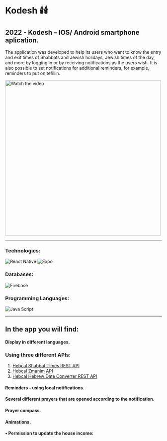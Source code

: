 # Kodesh :candle::candle:

## 2022 - Kodesh – IOS/ Android smartphone aplication.

The application was developed to help its users who want to know the entry and exit times of Shabbats and Jewish holidays, Jewish times of the day, and more by logging in or by receiving notifications as the users wish.
It is also possible to set notifications for additional reminders, for example, reminders to put on tefillin.

<a href='https://vimeo.com/748682939'>
  <img align="center"  alt="Watch the video" width="500px" src="./readmeAssets/HomEco.png" />
</a>

---

### Technologies:

<div>
    <img alt="React Native" src="https://img.shields.io/badge/React%20Native-61DBFB?style=for-the-badge&logo=react&logoColor=white" />
    <img alt="Expo" src="https://img.shields.io/badge/Expo-33363b?style=for-the-badge&logo=Expo&logoColor=white" />
</div>

### Databases:

<img alt="Firebase" src="https://img.shields.io/badge/Firebase-F6820D?style=for-the-badge&logo=Firebase&logoColor=white" />

### Programming Languages:

<div>
    <img alt="Java Script" src="https://img.shields.io/badge/Java%20Script-f7df1e?style=for-the-badge&logo=javascript&logoColor=white" />
</div>

---

## In the app you will find:

#### Display in different languages.

### Using three different APIs:

1. [Hebcal Shabbat Times REST API](https://www.hebcal.com/home/197/shabbat-times-rest-api)
2. [Hebcal Zmanim API](https://www.hebcal.com/home/1663/zmanim-halachic-times-api)
3. [Hebcal Hebrew Date Converter REST API](https://www.hebcal.com/home/219/hebrew-date-converter-rest-api)

#### Reminders - using local notifications.

#### Several different prayers that are opened according to the notification.

#### Prayer compass.

#### Animations.

#### • Permission to update the house income:
